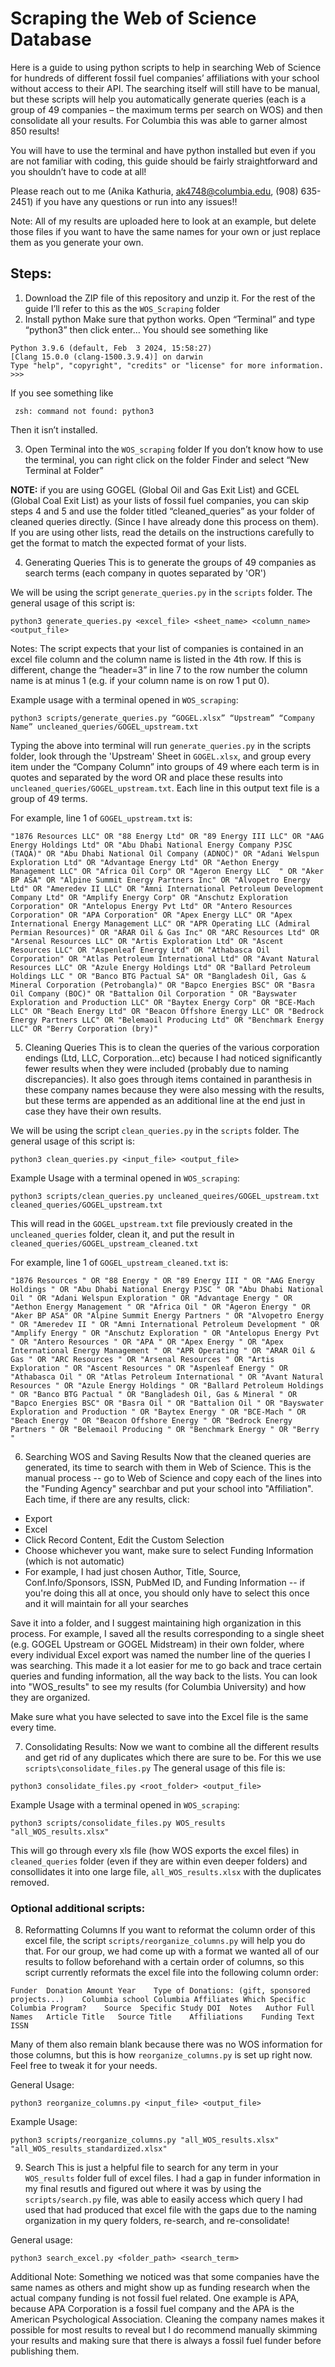 # Scraping the Web of Science Database

Here is a guide to using python scripts to help in searching Web of Science for hundreds of different fossil fuel companies’ affiliations with your school without access to their API. The searching itself will still have to be manual, but these scripts will help you automatically generate queries (each is a group of 49 companies – the maximum terms per search on WOS) and then consolidate all your results. For Columbia this was able to garner almost 850 results!

You will have to use the terminal and have python installed but even if you are not familiar with coding, this guide should be fairly straightforward and you shouldn’t have to code at all!

Please reach out to me (Anika Kathuria, ak4748@columbia.edu, (908) 635-2451) if you have any questions or run into any issues!!

Note: All of my results are uploaded here to look at an example, but delete those files if you want to have the same names for your own or just replace them as you generate your own. 

## Steps:

1. Download the ZIP file of this repository and unzip it. For the rest of the guide I’ll refer to this as the `WOS_Scraping` folder
2. Install python
Make sure that python works. Open “Terminal” and type “python3” then click enter…
You should see something like 

```
Python 3.9.6 (default, Feb  3 2024, 15:58:27) 
[Clang 15.0.0 (clang-1500.3.9.4)] on darwin
Type "help", "copyright", "credits" or "license" for more information.
>>> 
```

If you see something like
```
 zsh: command not found: python3
 ```
Then it isn’t installed. 


3. Open Terminal into the `WOS_scraping` folder
If you don’t know how to use the terminal, you can right click on the folder Finder and select “New Terminal at Folder”

**NOTE:** if you are using GOGEL (Global Oil and Gas Exit List)  and GCEL (Global Coal Exit List) as your lists of fossil fuel companies, you can skip steps 4 and 5 and use the folder titled “cleaned_queries” as your folder of cleaned queries directly. (Since I have already done this process on them). If you are using other lists, read the details on the instructions carefully to get the format to match the expected format of your lists. 

4. Generating Queries
This is to generate the groups of 49 companies as search terms (each company in quotes separated by 'OR')

We will be using the script `generate_queries.py` in the `scripts` folder. The general usage of this script is:
```
python3 generate_queries.py <excel_file> <sheet_name> <column_name> <output_file>
```

Notes:
The script expects that your list of companies is contained in an excel file column and the column name is listed in the 4th row. If this is different, change the “header=3” in line 7 to the row number the column name is at minus 1 (e.g. if your column name is on row 1 put 0). 

Example usage with a terminal opened in `WOS_scraping`:
```
python3 scripts/generate_queries.py “GOGEL.xlsx” “Upstream” “Company Name” uncleaned_queries/GOGEL_upstream.txt
```
Typing the above into terminal will run `generate_queries.py` in the scripts folder, look through the 'Upstream' Sheet in `GOGEL.xlsx`, and group every item under the “Company Column” into groups of 49 where each term is in quotes and separated by the word OR and place these results into `uncleaned_queries/GOGEL_upstream.txt`. Each line in this output text file is a group of 49 terms. 

For example, line 1 of `GOGEL_upstream.txt` is:
```
"1876 Resources LLC" OR "88 Energy Ltd" OR "89 Energy III LLC" OR "AAG Energy Holdings Ltd" OR "Abu Dhabi National Energy Company PJSC (TAQA)" OR "Abu Dhabi National Oil Company (ADNOC)" OR "Adani Welspun Exploration Ltd" OR "Advantage Energy Ltd" OR "Aethon Energy Management LLC" OR "Africa Oil Corp" OR "Ageron Energy LLC  " OR "Aker BP ASA" OR "Alpine Summit Energy Partners Inc" OR "Alvopetro Energy Ltd" OR "Ameredev II LLC" OR "Amni International Petroleum Development Company Ltd" OR "Amplify Energy Corp" OR "Anschutz Exploration Corporation" OR "Antelopus Energy Pvt Ltd" OR "Antero Resources Corporation" OR "APA Corporation" OR "Apex Energy LLC" OR "Apex International Energy Management LLC" OR "APR Operating LLC (Admiral Permian Resources)" OR "ARAR Oil & Gas Inc" OR "ARC Resources Ltd" OR "Arsenal Resources LLC" OR "Artis Exploration Ltd" OR "Ascent Resources LLC" OR "Aspenleaf Energy Ltd" OR "Athabasca Oil Corporation" OR "Atlas Petroleum International Ltd" OR "Avant Natural Resources LLC" OR "Azule Energy Holdings Ltd" OR "Ballard Petroleum Holdings LLC " OR "Banco BTG Pactual SA" OR "Bangladesh Oil, Gas & Mineral Corporation (Petrobangla)" OR "Bapco Energies BSC" OR "Basra Oil Company (BOC)" OR "Battalion Oil Corporation " OR "Bayswater Exploration and Production LLC" OR "Baytex Energy Corp" OR "BCE-Mach LLC" OR "Beach Energy Ltd" OR "Beacon Offshore Energy LLC" OR "Bedrock Energy Partners LLC" OR "Belemaoil Producing Ltd" OR "Benchmark Energy LLC" OR "Berry Corporation (bry)"
```

5. Cleaning Queries
This is to clean the queries of the various corporation endings (Ltd, LLC, Corporation...etc) because I had noticed significantly fewer results when they were included (probably due to naming discrepancies). It also goes through items contained in paranthesis in these company names because they were also messing with the results, but these terms are appended as an additional line at the end just in case they have their own results.

We will be using the script `clean_queries.py` in the `scripts` folder. The general usage of this script is:
```
python3 clean_queries.py <input_file> <output_file>
```

Example Usage with a terminal opened in `WOS_scraping`:
```
python3 scripts/clean_queries.py uncleaned_queires/GOGEL_upstream.txt cleaned_queries/GOGEL_upstream.txt
```

This will read in the `GOGEL_upstream.txt` file previously created in the `uncleaned_queries` folder, clean it, and put the result in `cleaned_queries/GOGEL_upstream_cleaned.txt`

For example, line 1 of `GOGEL_upstream_cleaned.txt` is:
```
"1876 Resources " OR "88 Energy " OR "89 Energy III " OR "AAG Energy Holdings " OR "Abu Dhabi National Energy PJSC " OR "Abu Dhabi National Oil " OR "Adani Welspun Exploration " OR "Advantage Energy " OR "Aethon Energy Management " OR "Africa Oil " OR "Ageron Energy " OR "Aker BP ASA" OR "Alpine Summit Energy Partners " OR "Alvopetro Energy " OR "Ameredev II " OR "Amni International Petroleum Development " OR "Amplify Energy " OR "Anschutz Exploration " OR "Antelopus Energy Pvt " OR "Antero Resources " OR "APA " OR "Apex Energy " OR "Apex International Energy Management " OR "APR Operating " OR "ARAR Oil & Gas " OR "ARC Resources " OR "Arsenal Resources " OR "Artis Exploration " OR "Ascent Resources " OR "Aspenleaf Energy " OR "Athabasca Oil " OR "Atlas Petroleum International " OR "Avant Natural Resources " OR "Azule Energy Holdings " OR "Ballard Petroleum Holdings " OR "Banco BTG Pactual " OR "Bangladesh Oil, Gas & Mineral " OR "Bapco Energies BSC" OR "Basra Oil " OR "Battalion Oil " OR "Bayswater Exploration and Production " OR "Baytex Energy " OR "BCE-Mach " OR "Beach Energy " OR "Beacon Offshore Energy " OR "Bedrock Energy Partners " OR "Belemaoil Producing " OR "Benchmark Energy " OR "Berry "
```

6. Searching WOS and Saving Results 
Now that the cleaned queries are generated, its time to search with them in Web of Science. This is the manual process -- go to Web of Science and copy each of the lines into the "Funding Agency" searchbar and put your school into "Affiliation". Each time, if there are any results, click:
- Export
- Excel
- Click Record Content, Edit the Custom Selection
- Choose whichever you want, make sure to select Funding Information (which is not automatic)
- For example, I had just chosen Author, Title, Source, Conf.Info/Sponsors, ISSN, PubMed ID, and Funding Information -- if you're doing this all at once, you should only have to select this once and it will maintain for all your searches

Save it into a folder, and I suggest maintaining high organization in this process. For example, I saved all the results corresponding to a single sheet (e.g. GOGEL Upstream or GOGEL Midstream) in their own folder, where every individual Excel export was named the number line of the queries I was searching. This made it a lot easier for me to go back and trace certain queries and funding information, all the way back to the lists. 
You can look into "WOS_results" to see my results (for Columbia University) and how they are organized. 

Make sure what you have selected to save into the Excel file is the same every time. 

7. Consolidating Results:
Now we want to combine all the different results and get rid of any duplicates which there are sure to be. For this we use `scripts\consolidate_files.py`
The general usage of this file is:
```
python3 consolidate_files.py <root_folder> <output_file>
```

Example Usage with a terminal opened in `WOS_scraping`:
```
python3 scripts/consolidate_files.py WOS_results "all_WOS_results.xlsx"
```

This will go through every xls file (how WOS exports the excel files) in `cleaned_queries` folder (even if they are within even deeper folders) and consollidates it into one large file, `all_WOS_results.xlsx` with the duplicates removed. 

### Optional additional scripts:

8. Reformatting Columns
If you want to reformat the column order of this excel file, the script `scripts/reorganize_columns.py` will help you do that. For our group, we had come up with a format we wanted all of our results to follow beforehand with a certain order of columns, so this script currently reformats the excel file into the following column order:
```
Funder	Donation Amount	Year	Type of Donations: (gift, sponsored projects...)	Columbia school	Columbia Affiliates	Which Specific Columbia Program?	Source	Specific Study DOI	Notes	Author Full Names	Article Title	Source Title	Affiliations	Funding Text	ISSN										
```
Many of them also remain blank because there was no WOS information for those columns, but this is how `reorganize_columns.py` is set up right now. Feel free to tweak it for your needs. 

General Usage:
```
python3 reorganize_columns.py <input_file> <output_file>
```

Example Usage:
```
python3 scripts/reorganize_columns.py "all_WOS_results.xlsx" "all_WOS_results_standardized.xlsx"
```

9. Search
This is just a helpful file to search for any term in your `WOS_results` folder full of excel files. I had a gap in funder information in my final resutls and figured out where it was by using the `scripts/search.py` file, was able to easily access which query I had used that had produced that excel file with the gaps due to the naming organization in my query folders, re-search, and re-consolidate!

General usage:
```
python3 search_excel.py <folder_path> <search_term>
```


Additional Note:
Something we noticed was that some companies have the same names as others and might show up as funding research when the actual company funding is not fossil fuel related. One example is APA, because APA Corporation is a fossil fuel company and the APA is the American Psychological Association. Cleaning the company names makes it possible for most results to reveal but I do recommend manually skimming your results and making sure that there is always a fossil fuel funder before publishing them. 


